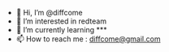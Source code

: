 - 👋 Hi, I’m @diffcome
- 👀 I’m interested in redteam
- 🌱 I’m currently learning ***
- 📫 How to reach me : diffcome@gmail.com

<!---
diffcome/diffcome is a ✨ special ✨ repository because its `README.md` (this file) appears on your GitHub profile.
You can click the Preview link to take a look at your changes.
--->
